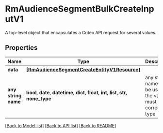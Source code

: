 # RmAudienceSegmentBulkCreateInputV1

A top-level object that encapsulates a Criteo API request for several values.

## Properties
Name | Type | Description | Notes
------------ | ------------- | ------------- | -------------
**data** | [**[RmAudienceSegmentCreateEntityV1Resource]**](RmAudienceSegmentCreateEntityV1Resource.md) |  | [optional] 
**any string name** | **bool, date, datetime, dict, float, int, list, str, none_type** | any string name can be used but the value must be the correct type | [optional]

[[Back to Model list]](../README.md#documentation-for-models) [[Back to API list]](../README.md#documentation-for-api-endpoints) [[Back to README]](../README.md)


